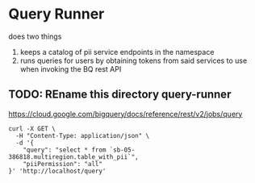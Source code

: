 # Query Runner

does two things

1. keeps a catalog of pii service endpoints in the namespace
2. runs queries for users by obtaining tokens from said services to use when invoking the BQ rest API

## TODO: REname this directory query-runner

https://cloud.google.com/bigquery/docs/reference/rest/v2/jobs/query

```
curl -X GET \
  -H "Content-Type: application/json" \
  -d '{
    "query": "select * from `sb-05-386818.multiregion.table_with_pii`",
    "piiPermission": "all"
}' 'http://localhost/query'
```
